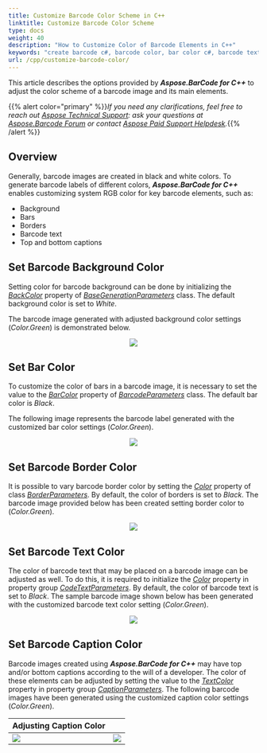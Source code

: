```yaml
---
title: Customize Barcode Color Scheme in C++
linktitle: Customize Barcode Color Scheme
type: docs
weight: 40
description: "How to Customize Color of Barcode Elements in C++"
keywords: "create barcode c#, barcode color, bar color c#, barcode text color c#, barcode caption C++, Generate Barcodes, Customize Barcode Image, Change Barcode Color, Set Barcode Color, Generate Colored Barcodes, Barcode Color in Aspose.BarCode for C++, Work with Barcode Image in Aspose.BarCode for C++"
url: /cpp/customize-barcode-color/
---
```

This article describes the options provided by ***Aspose.BarCode for C++*** to adjust the color scheme of a barcode image and its main elements.

{{% alert color="primary" %}}*If you need any clarifications, feel free to reach out [Aspose Technical Support](/barcode/net/technical-support/): ask your questions at [Aspose.Barcode Forum](https://forum.aspose.com/c/barcode/13) or contact [Aspose Paid Support Helpdesk](https://helpdesk.aspose.com/).*{{% /alert %}}

## **Overview**
Generally, barcode images are created in black and white colors. To generate barcode labels of different colors, ***Aspose.BarCode for C++*** enables customizing system RGB color for key barcode elements, such as:
- Background
- Bars
- Borders
- Barcode text
- Top and bottom captions

## **Set Barcode Background Color**
Setting color for barcode background can be done by initializing the [*BackColor*](https://reference.aspose.com/barcode/net/aspose.barcode.generation/basegenerationparameters/properties/backcolor) property of [*BaseGenerationParameters*](https://reference.aspose.com/barcode/net/aspose.barcode.generation/basegenerationparameters) class. The default background color is set to *White*.  
  
The barcode image generated with adjusted background color settings (*Color.Green*) is demonstrated below.
   
<p align="center"><image src="colorbackground.png"></p>

## **Set Bar Color**
To customize the color of bars in a barcode image, it is necessary to set the value to the [*BarColor*](https://reference.aspose.com/barcode/net/aspose.barcode.generation/barcodeparameters/properties/barcolor) property of [*BarcodeParameters*](https://reference.aspose.com/barcode/net/aspose.barcode.generation/barcodeparameters) class. The default bar color is *Black*.  
  
The following image represents the barcode label generated with the customized bar color settings (*Color.Green*).
  
<p align="center"><image src="colorbarcode.png"></p>
  

## **Set Barcode Border Color**
It is possible to vary barcode border color by setting the [*Color*](https://reference.aspose.com/barcode/net/aspose.barcode.generation/borderparameters/properties/color) property of class [*BorderParameters*](https://reference.aspose.com/barcode/net/aspose.barcode.generation/borderparameters). By default, the color of borders is set to *Black*. The barcode image provided below has been created setting border color to (*Color.Green*).
  
<p align="center"><image src="colorborder.png"></p>
  
## **Set Barcode Text Color**
The color of barcode text that may be placed on a barcode image can be adjusted as well. To do this, it is required to initialize the [*Color*](https://reference.aspose.com/barcode/net/aspose.barcode.generation/codetextparameters/properties/color) property in property group [*CodeTextParameters*](https://reference.aspose.com/barcode/net/aspose.barcode.generation/barcodeparameters/properties/codetextparameters). By default, the color of barcode text is set to *Black*. The sample barcode image shown below has been generated with the customized barcode text color setting (*Color.Green*).
  
<p align="center"><image src="colorcodetext.png"></p>
   
## **Set Barcode Caption Color**
Barcode images created using ***Aspose.BarCode for C++*** may have top and/or bottom captions according to the will of a developer. The color of these elements can be adjusted by setting the value to the [*TextColor*](https://reference.aspose.com/barcode/net/aspose.barcode.generation/captionparameters/properties/textcolor) property in property group [*CaptionParameters*](https://reference.aspose.com/barcode/net/aspose.barcode.generation/captionparameters). The following barcode images have been generated using the customized caption color settings (*Color.Green*).
  
|Adjusting Caption Color|   |
|:--| :-: |
|<image src="colorcaptionabove.png">|<image src="colorcaptionbelow.png">|
  